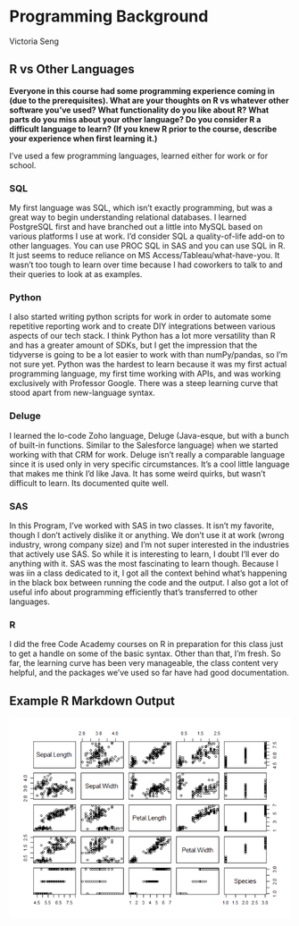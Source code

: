 Programming Background
================
Victoria Seng

## R vs Other Languages

**Everyone in this course had some programming experience coming in (due
to the prerequisites). What are your thoughts on R vs whatever other
software you’ve used? What functionality do you like about R? What parts
do you miss about your other language? Do you consider R a difficult
language to learn? (If you knew R prior to the course, describe your
experience when first learning it.)**

I’ve used a few programming languages, learned either for work or for
school.

### SQL

My first language was SQL, which isn’t exactly programming, but was a
great way to begin understanding relational databases. I learned
PostgreSQL first and have branched out a little into MySQL based on
various platforms I use at work. I’d consider SQL a quality-of-life
add-on to other languages. You can use PROC SQL in SAS and you can use
SQL in R. It just seems to reduce reliance on MS
Access/Tableau/what-have-you. It wasn’t too tough to learn over time
because I had coworkers to talk to and their queries to look at as
examples.

### Python

I also started writing python scripts for work in order to automate some
repetitive reporting work and to create DIY integrations between various
aspects of our tech stack. I think Python has a lot more versatility
than R and has a greater amount of SDKs, but I get the impression that
the tidyverse is going to be a lot easier to work with than
numPy/pandas, so I’m not sure yet. Python was the hardest to learn
because it was my first actual programming language, my first time
working with APIs, and was working exclusively with Professor Google.
There was a steep learning curve that stood apart from new-language
syntax.

### Deluge

I learned the lo-code Zoho language, Deluge (Java-esque, but with a
bunch of built-in functions. Similar to the Salesforce language) when we
started working with that CRM for work. Deluge isn’t really a comparable
language since it is used only in very specific circumstances. It’s a
cool little language that makes me think I’d like Java. It has some
weird quirks, but wasn’t difficult to learn. Its documented quite well.

### SAS

In this Program, I’ve worked with SAS in two classes. It isn’t my
favorite, though I don’t actively dislike it or anything. We don’t use
it at work (wrong industry, wrong company size) and I’m not super
interested in the industries that actively use SAS. So while it is
interesting to learn, I doubt I’ll ever do anything with it. SAS was the
most fascinating to learn though. Because I was iin a class dedicated to
it, I got all the context behind what’s happening in the black box
between running the code and the output. I also got a lot of useful info
about programming efficiently that’s transferred to other languages.

### R

I did the free Code Academy courses on R in preparation for this class
just to get a handle on some of the basic syntax. Other than that, I’m
fresh. So far, the learning curve has been very manageable, the class
content very helpful, and the packages we’ve used so far have had good
documentation.

## Example R Markdown Output

![](../images/thePlot-1.png)<!-- -->
